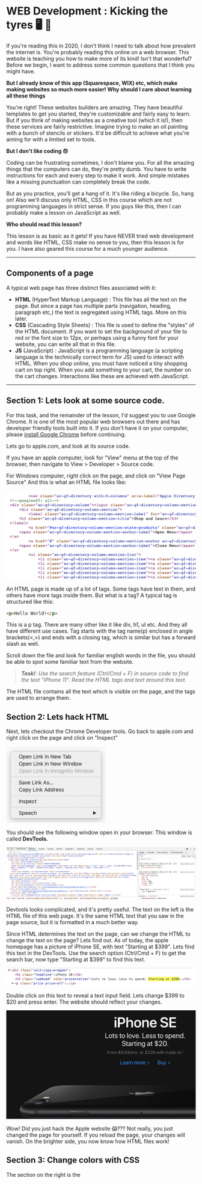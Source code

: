 # WEB Development : Kicking the tyres 🖥️ 💪

If you're reading this in 2020, I don't think I need to talk about how prevalent the internet is. You're probably reading this online on a web browser. This website is teaching you how to make more of its kind! Isn't that wonderful? Before we begin, I want to address some common questions that I think you might have.

**But I already know of this app (Squarespace, WIX) etc, which make making websites so much more easier! Why should I care about learning all these things**

You're right! These websites builders are amazing. They have beautiful templates to get you started, they're customizable and fairly easy to learn. But if you think of making websites as a creative tool (which it is!), then these services are fairly restrictive. Imagine trying to make an oil painting with a bunch of stencils or stickers. It'd be difficult to achieve what you're aiming for with a limited set to tools.

**But I don't like coding 😠**

Coding can be frustrating sometimes, I don't blame you. For all the amazing things that the computers can do, they're pretty dumb. You have to write instructions for each and every step to make it work. And simple mistakes like a missing punctuation can completely break the code.

But as you practice, you'll get a hang of it. It's like riding a bicycle. So, hang on! Also we'll discuss only HTML, CSS in this course which are not programming languages in strict sense. If you guys like this, then I can probably make a lesson on JavaScript as well.

**Who should read this lesson?**

This lesson is as basic as it gets! If you have NEVER tried web development and words like HTML, CSS make no sense to you, then this lesson is for you. I have also geared this course for a much younger audience.

---

## Components of a page

A typical web page has three distinct files associated with it:

- **HTML** (HyperText Markup Language) : This file has all the text on the page. But since a page has multiple parts (navigation, heading, paragraph etc,) the text is segregated using HTML tags. More on this later.
- **CSS** (Cascading Style Sheets) : This file is used to define the "styles" of the HTML document. If you want to set the background of your file to red or the font size to 12px, or perhaps using a funny font for your website, you can write all that in this file.
- **JS** (JavaScript) : JavaScript is a programming language (a scripting language is the technically correct term for JS) used to interact with HTML. When you shop online, you must have noticed a tiny shopping cart on top right. When you add something to your cart, the number on the cart changes. Interactions like these are achieved with JavaScript.

---

## Section 1: Lets look at some source code.

For this task, and the remainder of the lesson, I'd suggest you to use Google Chrome. It is one of the most popular web browsers out there and has developer friendly tools built into it. If you don't have it on your computer, please [install Google Chrome](https://www.google.com/chrome/) before continuing.

Lets go to apple.com, and look at its source code.

If you have an apple computer, look for "View" menu at the top of the browser, then navigate to View > Developer > Source code.

For Windows computer, right click on the page, and click on "View Page Source" And this is what an HTML file looks like:

![Source HTML file](./assets/1_source.png)

An HTML page is made up of a lot of tags. Some tags have text in them, and others have more tags inside them. But what is a tag? A typical tag is structured like this:

```html
<p>Hello World!</p>
```

This is a p tag. There are many other like it like div, h1, ul etc. And they all have different use cases.
Tag starts with the tag name(p) enclosed in angle brackets(<,>) and ends with a closing tag, which is similar but has a forward slash as well.

Scroll down the file and look for familiar english words in the file, you should be able to spot some familiar text from the website.

> _**Task!**: Use the search feature (Ctrl/Cmd + F) in source code to find the text "iPhone 11". Read the HTML tags and text around this text._

The HTML file contains all the text which is visible on the page, and the tags are used to arrange them.

## Section 2: Lets hack HTML

Next, lets checkout the Chrome Developer tools. Go back to apple.com and right click on the page and click on "Inspect"

![Right click to see the dropdown](./assets/2_inspect.png)

You should see the following window open in your browser. This window is called **DevTools.**

![Chrome devtools](./assets/2_devtools.png)

Devtools looks complicated, and it's pretty useful. The text on the left is the HTML file of this web page. It's the same HTML text that you saw in the page source, but it is formatted in a much better way.

Since HTML determines the text on the page, can we change the HTML to change the text on the page? Lets find out. As of today, the apple homepage has a picture of iPhone SE, with text "Starting at $399". Lets find this text in the DevTools. Use the search option (Ctrl/Cmd + F) to get the search bar, now type "Starting at $399" to find this text.

![Search text](./assets/2_search_text.png)

Double click on this text to reveal a text input field. Lets change $399 to $20 and press enter. The website should reflect your changes.

![Modified HTML](./assets/2_cheap_iphone.png)

Wow! Did you just hack the Apple website 😱??? Not really, you just changed the page for yourself. If you reload the page, your changes will vanish. On the brighter side, you now know how HTML files work!

## Section 3: Change colors with CSS

The section on the right is the
